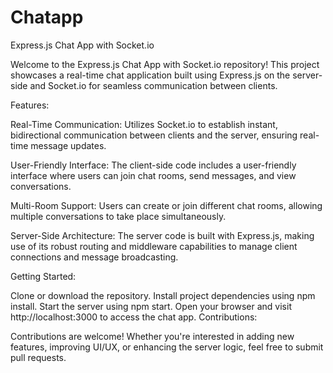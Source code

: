# Chatapp
Express.js Chat App with Socket.io

Welcome to the Express.js Chat App with Socket.io repository! This project showcases a real-time chat application built using Express.js on the server-side and Socket.io for seamless communication between clients.

Features:

Real-Time Communication: Utilizes Socket.io to establish instant, bidirectional communication between clients and the server, ensuring real-time message updates.

User-Friendly Interface: The client-side code includes a user-friendly interface where users can join chat rooms, send messages, and view conversations.

Multi-Room Support: Users can create or join different chat rooms, allowing multiple conversations to take place simultaneously.

Server-Side Architecture: The server code is built with Express.js, making use of its robust routing and middleware capabilities to manage client connections and message broadcasting.

Getting Started:

Clone or download the repository.
Install project dependencies using npm install.
Start the server using npm start.
Open your browser and visit http://localhost:3000 to access the chat app.
Contributions:

Contributions are welcome! Whether you're interested in adding new features, improving UI/UX, or enhancing the server logic, feel free to submit pull requests.

